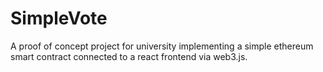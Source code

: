 # SimpleVote

A proof of concept project for university implementing a simple ethereum smart contract connected to a react frontend via web3.js.
